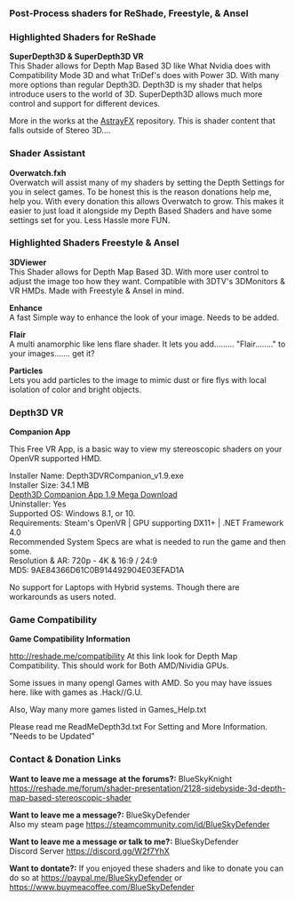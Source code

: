 ### **Post-Process shaders for ReShade, Freestyle, & Ansel**
### Highlighted Shaders for ReShade 
**SuperDepth3D & SuperDepth3D VR**<br />
This Shader allows for Depth Map Based 3D like What Nvidia does with Compatibility Mode 3D and what TriDef's does with Power 3D. 
With many more options than regular Depth3D. Depth3D is my shader that helps introduce users to the world of 3D. SuperDepth3D allows much more control and support for different devices.

More in the works at the [AstrayFX](https://blueskydefender.github.io/AstrayFX/) repository. This is shader content that falls outside of Stereo 3D....

### Shader Assistant
**Overwatch.fxh**<br />
Overwatch will assist many of my shaders by setting the Depth Settings for you in select games. To be honest this is the reason donations help me, help you. With every donation this allows Overwatch to grow. This makes it easier to just load it alongside my Depth
Based Shaders and have some settings set for you. Less Hassle more FUN.

### Highlighted Shaders Freestyle & Ansel
**3DViewer**<br />
This Shader allows for Depth Map Based 3D. With more user control to adjust the image too how they want. Compatible with 3DTV's 3DMonitors & VR HMDs. Made with Freestyle & Ansel in mind.

**Enhance**<br /> 
A fast Simple way to enhance the look of your image. Needs to be added.

**Flair**<br />
A multi anamorphic like lens flare shader. It lets you add......... "Flair........" to your images....... get it?

**Particles**<br />
Lets you add particles to the image to mimic dust or fire flys with local isolation of color and bright objects.

### Depth3D VR
**Companion App**<br />

This Free VR App, is a basic way to view my stereoscopic shaders on your OpenVR supported HMD.<br />

Installer Name: Depth3DVRCompanion_v1.9.exe<br /> 
Installer Size: 34.1 MB<br /> 
[Depth3D Companion App 1.9 Mega Download](https://mega.nz/file/WUwxUChA#zu1855Rq0PTm_n0lKN0KZz1d7hiMRZDF887ElpOtsaw)<br /> 
Uninstaller: Yes<br /> 
Supported OS: Windows 8.1, or 10.<br /> 
Requirements: Steam's OpenVR | GPU supporting DX11+ | .NET Framework 4.0 <br />
Recommended System Specs are what is needed to run the game and then some.<br />
Resolution & AR: 720p - 4K & 16:9 / 24:9<br />
MD5: 9AE84366D61C0B914492904E03EFAD1A<br /> 

No support for Laptops with Hybrid systems. Though there are workarounds as users noted.  

### Game Compatibility
**Game Compatibility Information**

http://reshade.me/compatibility
At this link look for Depth Map Compatibility.
This should work for Both AMD/Nividia GPUs.

Some issues in many opengl Games with AMD. So you may have issues here.
like with games as .Hack//G.U.

Also, Way many more games listed in Games_Help.txt

Please read me ReadMeDepth3d.txt For Setting and More Information. "Needs to be Updated"

### Contact & Donation Links

**Want to leave me a message at the forums?:** BlueSkyKnight<br />
https://reshade.me/forum/shader-presentation/2128-sidebyside-3d-depth-map-based-stereoscopic-shader<br />

**Want to leave me a message?:** BlueSkyDefender<br />
Also my steam page https://steamcommunity.com/id/BlueSkyDefender<br />

**Want to leave me a message or talk to me?:** BlueSkyDefender<br />
Discord Server https://discord.gg/W2f7YhX<br />

**Want to dontate?:**
If you enjoyed these shaders and like to donate you can do so at https://paypal.me/BlueSkyDefender or https://www.buymeacoffee.com/BlueSkyDefender
